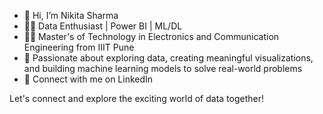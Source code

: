 - 👋 Hi, I’m Nikita Sharma
- 👩‍💻 Data Enthusiast | Power BI | ML/DL
- 👩‍🎓 Master's of Technology in Electronics and Communication Engineering from IIIT Pune
- 🌱 Passionate about exploring data, creating meaningful visualizations, and building machine learning models to solve real-world problems
- 📧 Connect with me on LinkedIn

Let's connect and explore the exciting world of data together!

<!---
nikitansg/nikitansg is a ✨ special ✨ repository because its `README.md` (this file) appears on your GitHub profile.
You can click the Preview link to take a look at your changes.
--->
